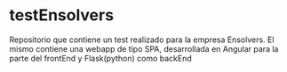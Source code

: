 # testEnsolvers
Repositorio que contiene un test realizado para la empresa Ensolvers. El mismo contiene una webapp de tipo SPA, desarrollada en Angular para la parte del frontEnd y Flask(python) como backEnd
